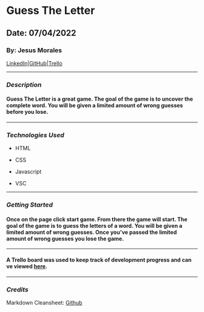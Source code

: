 # Guess The Letter
## Date: 07/04/2022
### By: Jesus Morales 
 [LinkedIn](https://www.linkedin.com/in/jesus-morales-98b0a41a4)|[GitHub](https://github.com/jmcode921)|[Trello](https://trello.com/b/JtBfBahe/project-1) 
 ***
  ### *Description*
 #### Guess The Letter is a great game. The goal of the game is to uncover the complete word. You will be given a limited amount of wrong guesses before you lose. 
 ***
 ### *Technologies Used* 

 * HTML

 * CSS

 * Javascript

 * VSC 

 *** 
  ### *Getting Started* 

 #### Once on the page click start game. From there the game will start. The goal of the game is to guess the letters of a word. You will be given a limited amount of wrong guesses. Once you've passed the limited amount of wrong guesses you lose the game.  
 ***
 #### A Trello board was used to keep track of development progress and can ve viewed [here](https://trello.com/b/JtBfBahe/project-1).
 ***

  ### *Credits* 

  Markdown Cleansheet: [Github](https://github.com/jmcode921/u1_hw_markdown)